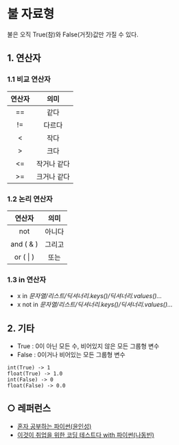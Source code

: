 불 자료형
===
불은 오직 True(참)와 False(거짓)값만 가질 수 있다.

## 1. 연산자
### 1.1 비교 연산자
| 연산자 | 의미 |
| :--: | :--: |
| \== | 같다 |
| != | 다르다 |
| < | 작다 |
| \> | 크다 |
| <= | 작거나 같다 |
| \>= | 크거나 같다 |

### 1.2 논리 연산자
| 연산자 | 의미 |
| :--: | :--: |
| not | 아니다 |
| and ( & ) | 그리고 |
| or ( \| ) | 또는 |

### 1.3 in 연산자
- x in _문자열/리스트/딕셔너리.keys()/딕셔너리.values()..._   
- x not in _문자열/리스트/딕셔너리.keys()/딕셔너리.values()..._

## 2. 기타
- True : 0이 아닌 모든 수, 비어있지 않은 모든 그룹형 변수
- False : 0이거나 비어있는 모든 그룹형 변수

```
int(True) -> 1
float(True) -> 1.0
int(False) -> 0
float(False) -> 0.0
```

## ○ 레퍼런스
* [혼자 공부하는 파이썬(윤인성)](https://www.hanbit.co.kr/store/books/look.php?p_code=B2587075793)
* [이것이 취업을 위한 코딩 테스트다 with 파이썬(나동빈)](https://www.hanbit.co.kr/store/books/look.php?p_code=B8945183661)
